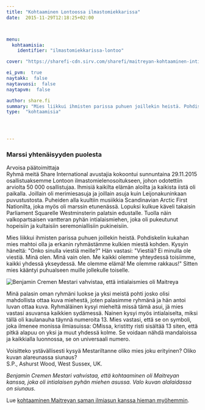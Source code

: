 ```yaml
---
title: "Kohtaaminen Lontoossa ilmastomiekkarissa"
date:  2015-11-29T12:18:25+02:00



menu:
  kohtaamisia:
    identifier: "ilmastomiekkarissa-lontoo"

cover: "https://sharefi-cdn.sirv.com/sharefi/maitreyan-kohtaaminen-intialaisasuinen-pyha-mies-lontoon-ilmastomielenosoituksessa-2015-11-29-lores.jpg"

ei_pvm:  true
naytakk:  false
naytavuosi:  false
naytapvm:  false

author: share.fi
summary: "Mies liikkui ihmisten parissa puhuen joillekin heistä. Pohdiskelin kukahan mies mahtoi olla ja erkanin ryhmästämme kulkien miestä kohden. Kysyin häneltä: Onko sinulla viestiä meille? Hän vastasi: Viestiä?"
type:  "kohtaamisia"




---
```

<h3>Marssi yhtenäisyyden puolesta</h3>
<p>Arvoisa päätoimittaja<br />
Ryhmä meitä Share International avustajia kokoontui sunnuntaina 29.11.2015 osallistuaksemme Lontoon ilmastomielenosoitukseen, johon odotettiin arviolta 50&nbsp;000 osallistujaa. Ihmisiä kaikilta elämän aloilta ja kaikista iistä oli paikalla. Joillain oli merimiesasuja ja joillain asuja kuin Leijonakuninkaan puvustustosta. Puheiden alla kuultiin musiikkia Scandinavian Arctic First Nationilta, joka myös oli marssin etunenässä. Lopuksi kulkue käveli takaisin Parliament Squarelle Westminsterin palatsin edustalle. Tuolla näin valkopartsaisen vantteran pyhän intialaismiehen, joka oli pukeutunut hopeisiin ja kultaisiin seremoniallisiin pukineisiin.</p>
<p>Mies liikkui ihmisten parissa puhuen joillekin heistä. Pohdiskelin kukahan mies mahtoi olla ja erkanin ryhmästämme kulkien miestä kohden. Kysyin häneltä: "Onko sinulla viestiä meille?" Hän vastasi: "Viestiä? Ei minulla ole viestiä. Minä olen. Minä vain olen. Me kaikki olemme yhteydessä toisiimme, kaikki yhdessä ykseydessä. Me olemme elämä! Me olemme rakkaus!" Sitten mies kääntyi puhualseen muille jollekulle toiselle.</p>
<img class="alignright pc55" src="https://sharefi-cdn.sirv.com/sharefi/maitreyan-kohtaaminen-intialaisasuinen-pyha-mies-lontoon-ilmastomielenosoituksessa-2015-11-29-lores.jpg" alt="Benjamin Cremen Mestari vahvistaa, että intialaismies oli Maitreya" />
<p>Minä palasin oman ryhmäni luokse ja yksi meistä pohti josko olisi mahdollista ottaa kuva miehestä, joten palasimme ryhmänä ja hän antoi luvan ottaa kuva. Ryhmäläinen kysyi mieheltä missä tämä asui, jä mies vastasi asuvansa kaikkien sydämessä. Nainen kysyi myös intialaiselta, miksi tällä oli kaulanauha täynnä numeroita 13. Mies vastasi, että se on symboli, joka ilmenee monissa ilmiasuissa: OMissa, kristitty risti sisältää 13 siten, että pitkä alapuu on yksi ja muut yhdessä kolme. Se voidaan nähdä mandaloissa ja kaikkialla luonnossa, se on universaali numero.</p>
<p>Voisitteko ystävällisesti kysyä Mestariltanne oliko mies joku erityinen? Oliko kuvan alareunassa siunaus?<br />
S.P., Ashurst Wood, West Sussex, UK.</p>

<p><em>Benjamin Cremen Mestari vahvistaa, että kohtaaminen oli Maitreyan kanssa, joka oli intialaisen pyhän miehen asussa. Valo kuvan alalaidassa on siunaus.</em></p>
<p>Lue <a href="/maitreya/maitreyan-kohtaamisia/tuplakohtaaminen-lontoossa/">kohtaaminen Maitreyan saman ilmiasun kanssa hieman myöhemmin</a>.</p>
